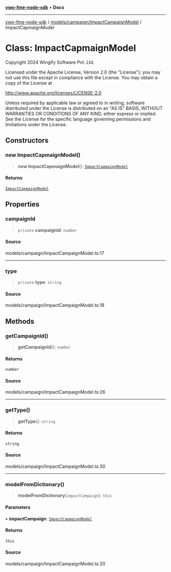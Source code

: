 [**vwo-fme-node-sdk**](../../../../README.md) • **Docs**

---

[vwo-fme-node-sdk](../../../../modules.md) / [models/campaign/ImpactCampaignModel](../README.md) / ImpactCapmaignModel

# Class: ImpactCapmaignModel

Copyright 2024 Wingify Software Pvt. Ltd.

Licensed under the Apache License, Version 2.0 (the "License");
you may not use this file except in compliance with the License.
You may obtain a copy of the License at

http://www.apache.org/licenses/LICENSE-2.0

Unless required by applicable law or agreed to in writing, software
distributed under the License is distributed on an "AS IS" BASIS,
WITHOUT WARRANTIES OR CONDITIONS OF ANY KIND, either express or implied.
See the License for the specific language governing permissions and
limitations under the License.

## Constructors

### new ImpactCapmaignModel()

> **new ImpactCapmaignModel**(): [`ImpactCapmaignModel`](ImpactCapmaignModel.md)

#### Returns

[`ImpactCapmaignModel`](ImpactCapmaignModel.md)

## Properties

### campaignId

> `private` **campaignId**: `number`

#### Source

models/campaign/ImpactCampaignModel.ts:17

---

### type

> `private` **type**: `string`

#### Source

models/campaign/ImpactCampaignModel.ts:18

## Methods

### getCampaignId()

> **getCampaignId**(): `number`

#### Returns

`number`

#### Source

models/campaign/ImpactCampaignModel.ts:26

---

### getType()

> **getType**(): `string`

#### Returns

`string`

#### Source

models/campaign/ImpactCampaignModel.ts:30

---

### modelFromDictionary()

> **modelFromDictionary**(`impactCampaign`): `this`

#### Parameters

• **impactCampaign**: [`ImpactCapmaignModel`](ImpactCapmaignModel.md)

#### Returns

`this`

#### Source

models/campaign/ImpactCampaignModel.ts:20
